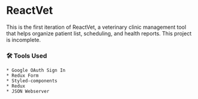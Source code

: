 # ReactVet
This is the first iteration of ReactVet, a veterinary clinic management tool that helps organize patient list, scheduling, and health reports. This project is incomplete.

### :hammer_and_wrench: Tools Used
    * Google OAuth Sign In
    * Redux Form
    * Styled-components
    * Redux
    * JSON Webserver
